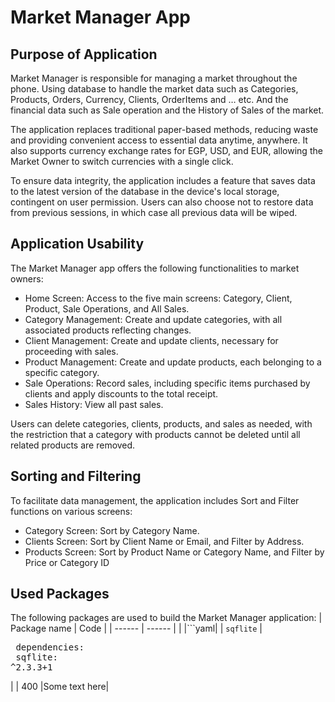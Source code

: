 # Market Manager App

## Purpose of Application
Market Manager is responsible for managing a market throughout the phone. Using database to handle the market data such as Categories, Products, Orders, Currency, Clients, OrderItems and … etc. And the financial data such as Sale operation and the History of Sales of the market.

The application replaces traditional paper-based methods, reducing waste and providing convenient access to essential data anytime, anywhere. It also supports currency exchange rates for EGP, USD, and EUR, allowing the Market Owner to switch currencies with a single click.

To ensure data integrity, the application includes a feature that saves data to the latest version of the database in the device's local storage, contingent on user permission. Users can also choose not to restore data from previous sessions, in which case all previous data will be wiped.

## Application Usability
The Market Manager app offers the following functionalities to market owners:
  + Home Screen: Access to the five main screens: Category, Client, Product, Sale Operations, and All Sales.
  + Category Management: Create and update categories, with all associated products reflecting changes.
  + Client Management: Create and update clients, necessary for proceeding with sales.
  + Product Management: Create and update products, each belonging to a specific category.
  + Sale Operations: Record sales, including specific items purchased by clients and apply discounts to the total receipt.
  + Sales History: View all past sales.

Users can delete categories, clients, products, and sales as needed, with the restriction that a category with products cannot be deleted until all related products are removed.

## Sorting and Filtering
To facilitate data management, the application includes Sort and Filter functions on various 
screens:
  + Category Screen: Sort by Category Name.
  + Clients Screen: Sort by Client Name or Email, and Filter by Address.
  + Products Screen: Sort by Product Name or Category Name, and Filter by Price or Category ID

## Used Packages
The following packages are used to build the Market Manager application:
| Package name | Code |
| ------ | ------ |
|  |```yaml|
| `sqflite` |<br><pre lang="yaml"> dependencies: <br>  sqflite: ^2.3.3+1</br></pre>|
| 400    |Some text here|




